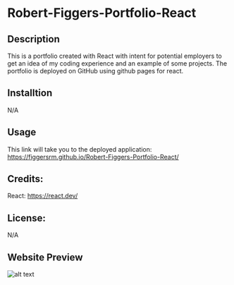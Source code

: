 # Robert-Figgers-Portfolio-React

## Description
This is a portfolio created with React with intent for potential employers to get an idea of my coding experience and an example of some projects. The portfolio is deployed on GitHub using github pages for react.

## Installtion

N/A

## Usage

This link will take you to the deployed application: https://figgersrm.github.io/Robert-Figgers-Portfolio-React/

## Credits:

React: https://react.dev/

## License:

N/A

## Website Preview

![alt text](./src/images/deployed.gif)

